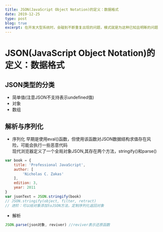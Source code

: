 ```yaml
---
title: JSON(JavaScript Object Notation)的定义：数据格式
date: 2019-12-25
type: post
blog: true
excerpt: 在开发大型系统时，会碰到不断重复出现的问题，模式就是为这种已知且明晰的问题提供标准化解决方案，可以将模式理解为一种最佳实践、一种有价值的抽象或者是一种解决常见问题的模板  
---
```


# JSON(JavaScript Object Notation)的定义：数据格式
## JSON类型的分类
* 简单值(注意JSON不支持表示undefined值)
* 对象
* 数组
## 解析与序列化
* 序列化
早期是使用eval()函数，但使用该函数对JSON数据结构求值存在风险，可能会执行一些恶意代码  
现代浏览器定义了一个全局对象JSON,其存在两个方法，stringify()和parse()
```javascript
var book = {
    title: 'Professional JavaScript',
    author: [
        'Nicholas C. Zakas'
    ],
    edition: 3,
    year: 2011
}
var jsonText = JSON.stringify(book)
// JSON.stringify(object, filter, retract)
// 进阶：可以给对象添加toJSON方法，定制序列化返回对象
```
* 解析
```javascript
JSON.parse(json对象, reviver) //reviver表示还原函数
```
